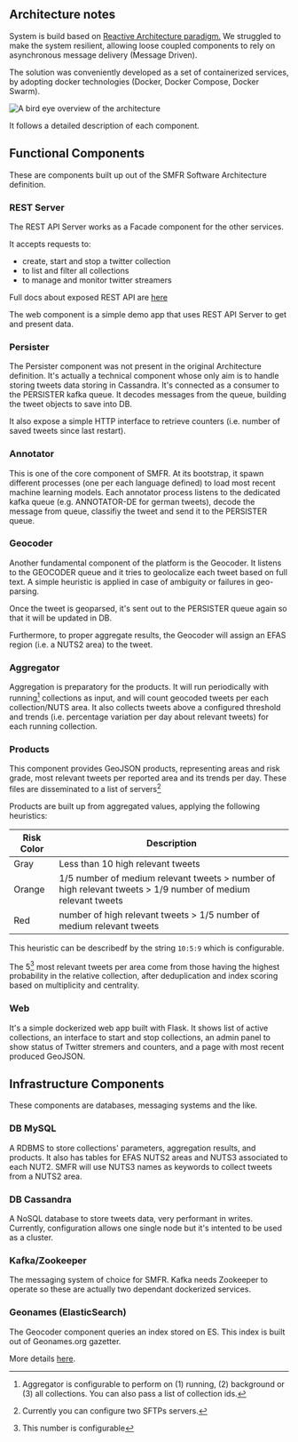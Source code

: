 ## Architecture notes

System is build based on <a href="https://www.reactivemanifesto.org/" target="_blank">Reactive Architecture paradigm.</a> 
We struggled to make the system resilient, allowing loose coupled components to rely on asynchronous message delivery (Message Driven).

The solution was conveniently developed as a set of containerized services, by adopting docker technologies (Docker, Docker Compose, Docker Swarm).

![A bird eye overview of the architecture]({{site.baseurl}}/media/smfr-architecture.png) 

It follows a detailed description of each component.

## Functional Components

These are components built up out of the SMFR Software Architecture definition.

### REST Server

The REST API Server works as a Facade component for the other services. 

It accepts requests to: 

- create, start and stop a twitter collection
- to list and filter all collections
- to manage and monitor twitter streamers

Full docs about exposed REST API are [here]({{site.baseurl}}/todo/)

The web component is a simple demo app that uses REST API Server to get and present data. 

### Persister

The Persister component was not present in the original Architecture definition. It's actually a technical component whose only aim is 
to handle storing tweets data storing in Cassandra.
It's connected as a consumer to the PERSISTER kafka queue. It decodes messages from the queue, building the tweet objects to save into DB.

It also expose a simple HTTP interface to retrieve counters (i.e. number of saved tweets since last restart). 
 
### Annotator

This is one of the core component of SMFR. At its bootstrap, it spawn different processes (one per each language defined) to load most recent machine learning models.
Each annotator process listens to the dedicated kafka queue (e.g. ANNOTATOR-DE for german tweets), decode the message from queue, classifiy the tweet and send it to the PERSISTER queue.

### Geocoder

Another fundamental component of the platform is the Geocoder. It listens to the GEOCODER queue and it tries to geolocalize each tweet based on full text.
A simple heuristic is applied in case of ambiguity or failures in geo-parsing. 

Once the tweet is geoparsed, it's sent out to the PERSISTER queue again so that it will be updated in DB. 

Furthermore, to proper aggregate results, the Geocoder will assign an EFAS region (i.e. a NUTS2 area) to the tweet.
  

### Aggregator

Aggregation is preparatory for the products. It will run periodically with running[^1] collections as input, and will count geocoded tweets per each collection/NUTS area.
It also collects tweets above a configured threshold and trends (i.e. percentage variation per day about relevant tweets) for each running collection.

[^1]: Aggregator is configurable to perform on (1) running, (2) background or (3) all collections. You can also pass a list of collection ids.


### Products

This component provides GeoJSON products, representing areas and risk grade, most relevant tweets per reported area and its trends per day. These files are disseminated to a list of servers[^2]

Products are built up from aggregated values, applying the following heuristics:

| Risk Color  | Description |
| ----------- | ----------- |
| Gray        | Less than 10 high relevant tweets|
| Orange      | 1/5 number of medium relevant tweets > number of high relevant tweets > 1/9 number of medium relevant tweets|
| Red         | number of high relevant tweets > 1/5 number of medium relevant tweets        |

This heuristic can be describedf by the string `10:5:9` which is configurable.

The 5[^3] most relevant tweets per area come from those having the highest probability in the relative collection, 
after deduplication and index scoring based on multiplicity and centrality. 

[^2]: Currently you can configure two SFTPs servers.
[^3]: This number is configurable
 
### Web

It's a simple dockerized web app built with Flask. It shows list of active collections, 
an interface to start and stop collections, an admin panel to show status of Twitter stremers and counters, and a page with most recent produced GeoJSON.

## Infrastructure Components

These components are databases, messaging systems and the like.
 
### DB MySQL

A RDBMS to store collections' parameters, aggregation results, and products. 
It also has tables for EFAS NUTS2 areas and NUTS3 associated to each NUT2. SMFR will use NUTS3 names as keywords to collect tweets from a NUTS2 area.
 
### DB Cassandra

A NoSQL database to store tweets data, very performant in writes. Currently, configuration allows one single node but it's intented to be used as a cluster.

### Kafka/Zookeeper

The messaging system of choice for SMFR. Kafka needs Zookeeper to operate so these are actually two dependant dockerized services.

### Geonames (ElasticSearch)

The Geocoder component queries an index stored on ES. This index is built out of Geonames.org gazetter. 

More details [here](https://github.com/openeventdata/es-geonames). 
